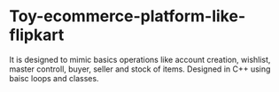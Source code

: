 # Toy-ecommerce-platform-like-flipkart
It is designed to mimic basics operations like account creation, wishlist, master controll, buyer, seller and stock of items. Designed in C++ using baisc loops and classes.
